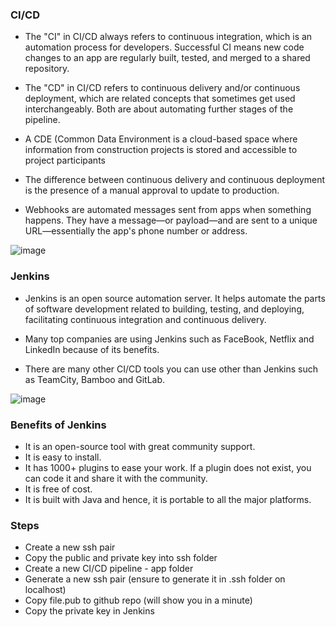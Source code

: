 ### CI/CD

- The "CI" in CI/CD always refers to continuous integration, which is an automation process for developers. Successful CI means new code changes to an app are regularly built, tested, and merged to a shared repository.

- The "CD" in CI/CD refers to continuous delivery and/or continuous deployment, which are related concepts that sometimes get used interchangeably. Both are about automating further stages of the pipeline.

- A CDE (Common Data Environment is a cloud-based space where information from construction projects is stored and accessible to project participants

- The difference between continuous delivery and continuous deployment is the presence of a manual approval to update to production. 

- Webhooks are automated messages sent from apps when something happens. They have a message—or payload—and are sent to a unique URL—essentially the app's phone number or address.

![image](https://user-images.githubusercontent.com/106158041/200534633-ec4bbdd8-0c79-47c5-a2c0-9b4c348cfc7f.png)

### Jenkins

- Jenkins is an open source automation server. It helps automate the parts of software development related to building, testing, and deploying, facilitating continuous integration and continuous delivery.

- Many top companies are using Jenkins such as FaceBook, Netflix and LinkedIn because of its benefits.

- There are many other CI/CD tools you can use other than Jenkins such as TeamCity, Bamboo and GitLab.

![image](https://user-images.githubusercontent.com/106158041/200536000-e0d3b80b-b5bb-4ce1-99c1-affedfe1df9e.png)

### Benefits of Jenkins

- It is an open-source tool with great community support.
- It is easy to install.
- It has 1000+ plugins to ease your work. If a plugin does not exist, you can code it and share it with the community.
- It is free of cost.
- It is built with Java and hence, it is portable to all the major platforms.

### Steps

- Create a new ssh pair 
- Copy the public and private key into ssh folder
- Create a new CI/CD pipeline - app folder 
- Generate a new ssh pair (ensure to generate it in .ssh folder on localhost)
- Copy file.pub to github repo (will show you in a minute)
- Copy the private key in Jenkins

